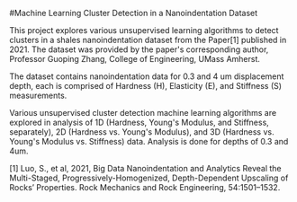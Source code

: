 
#Machine Learning Cluster Detection in a Nanoindentation Dataset

This project explores various unsupervised learning algorithms to detect clusters in a shales nanoindentation dataset from the Paper[1] published in 2021. The dataset was provided by the paper's corresponding author, Professor Guoping Zhang, College of Engineering, UMass Amherst.

The dataset contains nanoindentation data for 0.3 and 4 um displacement depth, each is comprised of Hardness (H), Elasticity (E), and Stiffness (S) measurements. 

Various unsupervised cluster detection machine learning algorithms are explored in analysis of 1D (Hardness, Young's Modulus, and Stiffness, separately), 2D (Hardness vs. Young's Modulus), and 3D (Hardness vs. Young's Modulus vs. Stiffness) data. Analysis is done for depths of 0.3 and 4um. 


[1] Luo, S., et al, 2021, Big Data Nanoindentation and Analytics Reveal the Multi-Staged, Progressively-Homogenized, Depth-Dependent Upscaling of Rocks’ Properties. Rock Mechanics and Rock Engineering, 54:1501–1532.


